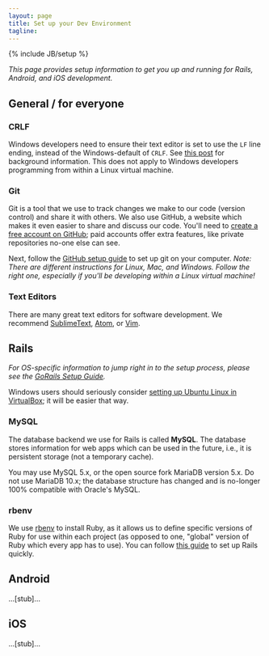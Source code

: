 ```yaml
---
layout: page
title: Set up your Dev Environment
tagline: 
---
```

{% include JB/setup %}

*This page provides setup information to get you up and running for Rails, Android, and iOS development.*

## General / for everyone
### CRLF
Windows developers need to ensure their text editor is set to use the ```LF``` line ending, instead of the Windows-default of ```CRLF```. See [this post](http://adaptivepatchwork.com/2012/03/01/mind-the-end-of-your-line/) for background information. This does not apply to Windows developers programming from within a Linux virtual machine.

### Git
Git is a tool that we use to track changes we make to our code (version control) and share it with others. We also use GitHub, a website which makes it even easier to share and discuss our code. You'll need to [create a free account on GitHub](https://github.com/signup/free); paid accounts offer extra features, like private repositories no-one else can see.

Next, follow the [GitHub setup guide](https://help.github.com/articles/set-up-git) to set up git on your computer. *Note: There are different instructions for Linux, Mac, and Windows. Follow the right one, especially if you'll be developing within a Linux virtual machine!*

### Text Editors
There are many great text editors for software development. We recommend [SublimeText](http://www.sublimetext.com/3), [Atom](https://atom.io/), or [Vim](http://www.vim.org/).

## Rails
*For OS-specific information to jump right in to the setup process, please see the [GoRails Setup Guide](https://gorails.com/setup).*

Windows users should seriously consider [setting up Ubuntu Linux in VirtualBox](http://www.wikihow.com/Install-Ubuntu-on-VirtualBox); it will be easier that way.

### MySQL
The database backend we use for Rails is called **MySQL**. The database stores information for web apps which can be used in the future, i.e., it is persistent storage (not a temporary cache).

You may use MySQL 5.x, or the open source fork MariaDB version 5.x. Do not use MariaDB 10.x; the database structure has changed and is no-longer 100% compatible with Oracle's MySQL.

### rbenv
We use [rbenv](https://github.com/sstephenson/rbenv) to install Ruby, as it allows us to define specific versions of Ruby for use within each project (as opposed to one, "global" version of Ruby which every app has to use). You can follow [this guide](https://gorails.com/setup) to set up Rails quickly.

## Android
...[stub]...

## iOS
...[stub]...
